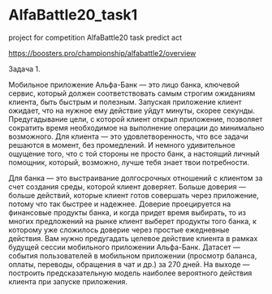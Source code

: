 # AlfaBattle20_task1
project for competition AlfaBattle20 task predict act

https://boosters.pro/championship/alfabattle2/overview


Задача 1.

Мобильное приложение Альфа-Банк — это лицо банка, ключевой сервис, который должен соответствовать самым строгим ожиданиям клиента, 
быть быстрым и полезным. Запуская приложение клиент ожидает, что на нужное ему действие уйдут минуты, скорее секунды. Предугадывание цели, 
с которой клиент открыл приложение, позволяет сократить время необходимое на выполнение операции до минимально возможного.
Для клиента — это удовлетворенность, что все задачи решаются в момент, без промедлений. И немного удивительное ощущение того, 
что с той стороны не просто банк, а настоящий личный помощник, который, возможно, лучше тебя знает твои потребности. 

Для банка — это выстраивание долгосрочных отношений с клиентом за счет создания среды, которой клиент доверяет. Больше доверия — больше действий, 
которые клиент готов совершать через приложение, потому что так быстрее и надежнее. Доверие проецируется на финансовые продукты банка, 
и когда придет время выбирать, то из многих предложений на рынке клиент выберет продукты того банка, к которому уже сложилось доверие 
через простые ежедневные действия.
Вам нужно предугадать целевое действие клиента в рамках будущей сессии мобильного приложении Альфа-Банк. 
Датасет — события пользователей в мобильном приложении (просмотр баланса, оплаты, переводы, обращения в чат и др.) за 270 дней.
На выходе — построить предсказательную модель наиболее вероятного действия клиента при запуске приложения. 
